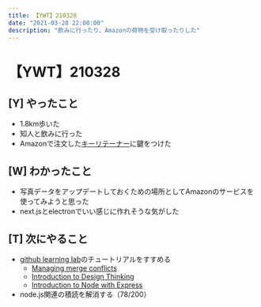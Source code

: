 ```yaml
---
title: 【YWT】210328
date: "2021-03-28 22:00:00"
description: "飲みに行ったり、Amazonの荷物を受け取ったりした"
---
```


# 【YWT】210328

## [Y] やったこと

- 1.8km歩いた
- 知人と飲みに行った
- Amazonで注文した[キーリテーナー](https://www.amazon.co.jp/gp/product/B08Y6D8MMD)に鍵をつけた

## [W] わかったこと

- 写真データをアップデートしておくための場所としてAmazonのサービスを使ってみようと思った
- next.jsとelectronでいい感じに作れそうな気がした

## [T] 次にやること

- [github learning lab](https://lab.github.com/githubtraining)のチュートリアルをすすめる
  - [Managing merge conflicts](https://lab.github.com/githubtraining/managing-merge-conflicts)
  - [Introduction to Design Thinking](https://lab.github.com/githubtraining/introduction-to-design-thinking)
  - [Introduction to Node with Express](https://lab.github.com/everydeveloper/introduction-to-node-with-express)
- node.js関連の積読を解消する（78/200）
